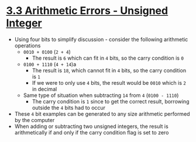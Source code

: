 # [3.3 Arithmetic Errors - Unsigned Integer](https://bob.cs.sonoma.edu/IntroCompOrg-RPi/sec-aritherr.html)

* Using four bits to simplify discussion - consider the following arithmetic operations
  * `0010 + 0100` (`2 + 4`)
    * The result is `6` which can fit in `4` bits, so the carry condition is `0`
  * `0100 + 1110` (`4 + 14`)a
    * The result is `18`, which cannot fit in `4` bits, so the carry condition is `1`
    * If we were to only use `4` bits, the result would be `0010` which is `2` in decimal
  * Same type of situation when subtracting `14` from `4` (`0100 - 1110`)
    * The carry condition is `1` since to get the correct result, borrowing outside the `4` bits had to occur
* These `4` bit examples can be generated to any size arithmetic performed by the computer
* When adding or subtracting two unsigned integers, the result is arithmetically if and only if the carry condition flag is set to zero

